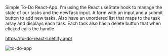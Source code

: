 Simple To-Do React-App.
I'm using the React useState hook to manage the state of our tasks and the newTask input. A form with an input and a submit button to add new tasks. Also have an unordered list that maps to the task array and displays each task. Each task also has a delete button that when clicked calls the handle.

https://to-do-react-l.netlify.app/

![to-do-app](https://user-images.githubusercontent.com/82583901/212495480-71efd1fd-c2ef-4769-9ed4-0afee62db91e.png)
